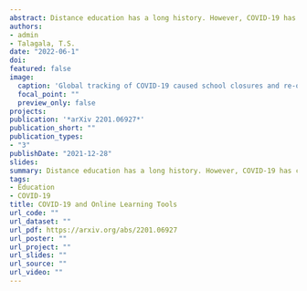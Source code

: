 ```yaml
---
abstract: Distance education has a long history. However, COVID-19 has created a new era of distance education. Due to the increasing demand, various distance learning solutions have been introduced for different distance education purposes. In this study, we investigated the impact of COVID-19 on global attention towards different distance learning-teaching tools. We used Google Trend search queries as a proxy to quantify the popularity and public interest towards different distance education solutions. Both visual and analytical approaches were used to analyse global level web search queries during the COVID-19 pandemic. This can provide a fast first step guide to identifying the most popular online learning tools available for different educational purposes. The results allow the teachers to narrow down the search space and deepen their exploration of prominent distance education solutions to support their online teaching. The R code and data to reproduce the results of this work are available in the online supplementary materials.
authors:
- admin 
- Talagala, T.S.
date: "2022-06-1"
doi: 
featured: false
image:
  caption: 'Global tracking of COVID-19 caused school closures and re-openings'
  focal_point: ""
  preview_only: false
projects:
publication: '*arXiv 2201.06927*'
publication_short: ""
publication_types:
- "3"
publishDate: "2021-12-28"
slides: 
summary: Distance education has a long history. However, COVID-19 has created a new era of distance education. Due to the increasing demand, various distance learning solutions have been introduced for different distance education purposes. In this study, we investigated the impact of COVID-19 on global attention towards different distance learning-teaching tools.
tags:
- Education
- COVID-19
title: COVID-19 and Online Learning Tools
url_code: ""
url_dataset: ""
url_pdf: https://arxiv.org/abs/2201.06927
url_poster: ""
url_project: ""
url_slides: ""
url_source: ""
url_video: ""
---
```



